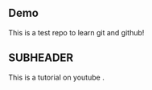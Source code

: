 ## Demo

This is a test repo to learn git and github!


## SUBHEADER

This is a tutorial on youtube .